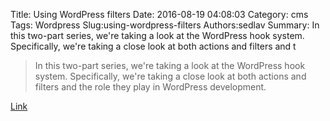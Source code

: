 Title: Using WordPress filters
Date: 2016-08-19 04:08:03
Category: cms
Tags: Wordpress
Slug:using-wordpress-filters
Authors:sedlav
Summary: In this two-part series, we're taking a look at the WordPress hook system. Specifically, we're taking a close look at both actions and filters and t

> In this two-part series, we're taking a look at the WordPress hook system. Specifically, we're taking a close look at both actions and filters and the role they play in WordPress development.

[Link](http://code.tutsplus.com/tutorials/adding-custom-hooks-in-wordpress-custom-filters--cms-26508)
